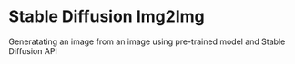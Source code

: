 # Stable Diffusion Img2Img
 Generatating an image from an image using pre-trained model and Stable Diffusion API
